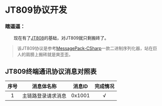 # JT809协议开发

### 瞎逼逼：

&emsp;&emsp;现在有了[JT808](https://github.com/SmallChi/GPSPlatform/blob/master/JT808.md)的基础，对JT809就只剩搬砖了。

> 该JT809协议是参考[MessagePack-CSharp](https://github.com/neuecc/MessagePack-CSharp)一款二进制序列化器，站在巨人的肩膀上搬砖就是爽歪歪。

## JT809终端通讯协议消息对照表

|序号|消息体名称|消息ID|完成情况|
|:------:|:------:|:------:|:------:|
|  1  |  主链路登录请求消息 | 0x1001  |  √  |
